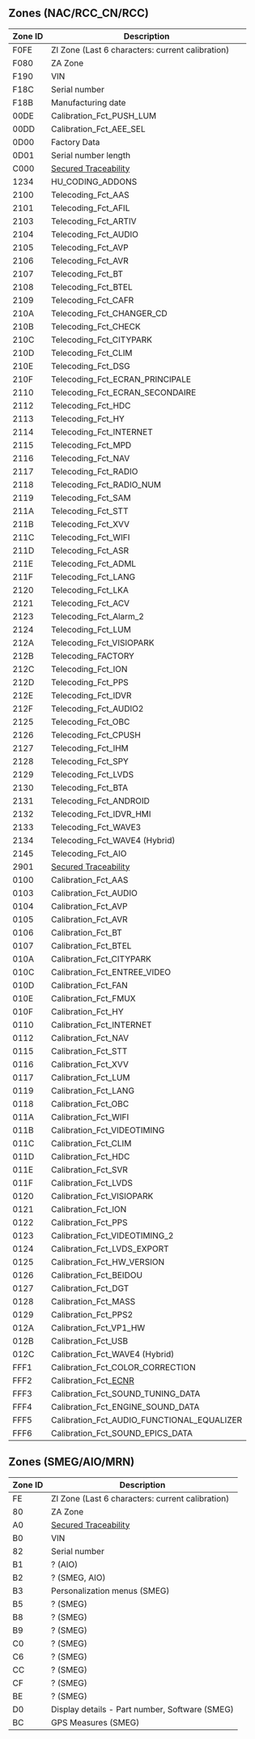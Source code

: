 ## Zones (NAC/RCC_CN/RCC)

| Zone ID | Description |
|--|--|
| F0FE | ZI Zone (Last 6 characters: current calibration) |
| F080 | ZA Zone |
| F190 | VIN |
| F18C | Serial number |
| F18B | Manufacturing date |
| 00DE | Calibration_Fct_PUSH_LUM |
| 00DD | Calibration_Fct_AEE_SEL |
| 0D00 | Factory Data |
| 0D01 | Serial number length |
| C000 | [Secured Traceability](https://github.com/ludwig-v/arduino-psa-diag#secured-traceability) |
| 1234 | HU_CODING_ADDONS |
| 2100 | Telecoding_Fct_AAS |
| 2101 | Telecoding_Fct_AFIL |
| 2103 | Telecoding_Fct_ARTIV |
| 2104 | Telecoding_Fct_AUDIO |
| 2105 | Telecoding_Fct_AVP |
| 2106 | Telecoding_Fct_AVR |
| 2107 | Telecoding_Fct_BT |
| 2108 | Telecoding_Fct_BTEL |
| 2109 | Telecoding_Fct_CAFR |
| 210A | Telecoding_Fct_CHANGER_CD |
| 210B | Telecoding_Fct_CHECK |
| 210C | Telecoding_Fct_CITYPARK |
| 210D | Telecoding_Fct_CLIM |
| 210E | Telecoding_Fct_DSG |
| 210F | Telecoding_Fct_ECRAN_PRINCIPALE |
| 2110 | Telecoding_Fct_ECRAN_SECONDAIRE |
| 2112 | Telecoding_Fct_HDC |
| 2113 | Telecoding_Fct_HY |
| 2114 | Telecoding_Fct_INTERNET |
| 2115 | Telecoding_Fct_MPD |
| 2116 | Telecoding_Fct_NAV |
| 2117 | Telecoding_Fct_RADIO |
| 2118 | Telecoding_Fct_RADIO_NUM |
| 2119 | Telecoding_Fct_SAM |
| 211A | Telecoding_Fct_STT |
| 211B | Telecoding_Fct_XVV |
| 211C | Telecoding_Fct_WIFI |
| 211D | Telecoding_Fct_ASR |
| 211E | Telecoding_Fct_ADML |
| 211F | Telecoding_Fct_LANG |
| 2120 | Telecoding_Fct_LKA |
| 2121 | Telecoding_Fct_ACV |
| 2123 | Telecoding_Fct_Alarm_2 |
| 2124 | Telecoding_Fct_LUM |
| 212A | Telecoding_Fct_VISIOPARK |
| 212B | Telecoding_FACTORY |
| 212C | Telecoding_Fct_ION |
| 212D | Telecoding_Fct_PPS |
| 212E | Telecoding_Fct_IDVR |
| 212F | Telecoding_Fct_AUDIO2 |
| 2125 | Telecoding_Fct_OBC |
| 2126 | Telecoding_Fct_CPUSH |
| 2127 | Telecoding_Fct_IHM |
| 2128 | Telecoding_Fct_SPY |
| 2129 | Telecoding_Fct_LVDS |
| 2130 | Telecoding_Fct_BTA |
| 2131 | Telecoding_Fct_ANDROID |
| 2132 | Telecoding_Fct_IDVR_HMI |
| 2133 | Telecoding_Fct_WAVE3 |
| 2134 | Telecoding_Fct_WAVE4 (Hybrid) |
| 2145 | Telecoding_Fct_AIO |
| 2901 | [Secured Traceability](https://github.com/ludwig-v/arduino-psa-diag#secured-traceability) |
| 0100 | Calibration_Fct_AAS |
| 0103 | Calibration_Fct_AUDIO |
| 0104 | Calibration_Fct_AVP |
| 0105 | Calibration_Fct_AVR |
| 0106 | Calibration_Fct_BT |
| 0107 | Calibration_Fct_BTEL |
| 010A | Calibration_Fct_CITYPARK |
| 010C | Calibration_Fct_ENTREE_VIDEO |
| 010D | Calibration_Fct_FAN |
| 010E | Calibration_Fct_FMUX |
| 010F | Calibration_Fct_HY |
| 0110 | Calibration_Fct_INTERNET |
| 0112 | Calibration_Fct_NAV |
| 0115 | Calibration_Fct_STT |
| 0116 | Calibration_Fct_XVV |
| 0117 | Calibration_Fct_LUM |
| 0119 | Calibration_Fct_LANG |
| 0118 | Calibration_Fct_OBC |
| 011A | Calibration_Fct_WIFI |
| 011B | Calibration_Fct_VIDEOTIMING |
| 011C | Calibration_Fct_CLIM |
| 011D | Calibration_Fct_HDC |
| 011E | Calibration_Fct_SVR |
| 011F | Calibration_Fct_LVDS |
| 0120 | Calibration_Fct_VISIOPARK |
| 0121 | Calibration_Fct_ION |
| 0122 | Calibration_Fct_PPS |
| 0123 | Calibration_Fct_VIDEOTIMING_2 |
| 0124 | Calibration_Fct_LVDS_EXPORT |
| 0125 | Calibration_Fct_HW_VERSION |
| 0126 | Calibration_Fct_BEIDOU |
| 0127 | Calibration_Fct_DGT |
| 0128 | Calibration_Fct_MASS |
| 0129 | Calibration_Fct_PPS2 |
| 012A | Calibration_Fct_VP1_HW |
| 012B | Calibration_Fct_USB |
| 012C | Calibration_Fct_WAVE4 (Hybrid) |
| FFF1 | Calibration_Fct_COLOR_CORRECTION |
| FFF2 | Calibration_Fct_[ECNR](https://www.nxp.com/company/about-nxp/nxps-new-automotive-echo-cancellation-noise-reduction-solution-makes-calls-clear:NW-NOISE-REDUCTION-SOLUTION) |
| FFF3 | Calibration_Fct_SOUND_TUNING_DATA |
| FFF4 | Calibration_Fct_ENGINE_SOUND_DATA |
| FFF5 | Calibration_Fct_AUDIO_FUNCTIONAL_EQUALIZER |
| FFF6 | Calibration_Fct_SOUND_EPICS_DATA |

## Zones (SMEG/AIO/MRN)

| Zone ID | Description |
|--|--|
| FE | ZI Zone (Last 6 characters: current calibration) |
| 80 | ZA Zone |
| A0 | [Secured Traceability](https://github.com/ludwig-v/arduino-psa-diag#secured-traceability) |
| B0 | VIN |
| 82 | Serial number |
| B1 | ? (AIO) |
| B2 | ? (SMEG, AIO) |
| B3 | Personalization menus (SMEG) |
| B5 | ? (SMEG) |
| B8 | ? (SMEG) |
| B9 | ? (SMEG) |
| C0 | ? (SMEG) |
| C6 | ? (SMEG) |
| CC | ? (SMEG) |
| CF | ? (SMEG) |
| BE | ? (SMEG) |
| D0 | Display details - Part number, Software (SMEG) |
| BC | GPS Measures (SMEG) |
